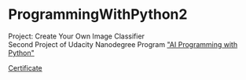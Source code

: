 # ProgrammingWithPython2
Project: Create Your Own Image Classifier <br>
Second Project of Udacity Nanodegree Program ["AI Programming with Python"](https://www.udacity.com/course/ai-programming-python-nanodegree--nd089)

[Certificate](https://www.udacity.com/certificate/e/d32de080-6c23-11ee-b7d7-c78e52b51874)
